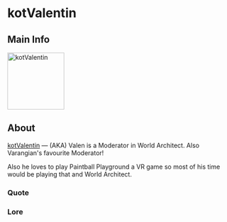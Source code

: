 # kotValentin

## Main Info
<img class="" src="https://tr.rbxcdn.com/30DAY-AvatarHeadshot-C578B6087B83D85AADC037707FBB4CF9-Png/420/420/AvatarHeadshot/Png/noFilter" alt="kotValentin" style="width:128px;height:128px;">

## About
[kotValentin](https://www.roblox.com/users/2729533722/profile) — (AKA) Valen is a Moderator in World Architect. Also Varangian's favourite Moderator!

Also he loves to play Paintball Playground a VR game so most of his time would be playing that and World Architect.

### Quote
<!-- Add a quote here -->

### Lore
<!-- Add lore here -->
